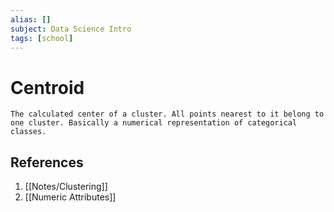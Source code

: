 ```yaml
---
alias: []
subject: Data Science Intro
tags: [school]
---
```

# Centroid

```ad-note
The calculated center of a cluster. All points nearest to it belong to one cluster. Basically a numerical representation of categorical classes.
```

## References
1. [[Notes/Clustering]]
2. [[Numeric Attributes]]
